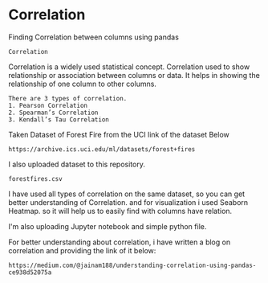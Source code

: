 # Correlation
Finding Correlation between columns using pandas

    Correlation

Correlation is a widely used statistical concept. Correlation used to show relationship or association between columns or data. It helps in showing the relationship of one column to other columns.

    There are 3 types of correlation.
    1. Pearson Correlation
    2. Spearman’s Correlation
    3. Kendall’s Tau Correlation

Taken Dataset of Forest Fire from the UCI link of the dataset Below

    https://archive.ics.uci.edu/ml/datasets/forest+fires
    
I also uploaded dataset to this repository.

    forestfires.csv
    
I have used all types of correlation on the same dataset, so you can get better understanding of Correlation. and for visualization i used Seaborn Heatmap. so it will help us to easily find with columns have relation.

I'm also uploading Jupyter notebook and simple python file.

For better understanding about correlation, i have written a blog on correlation and providing the link of it below:

    https://medium.com/@jainam188/understanding-correlation-using-pandas-ce938d52075a
    
